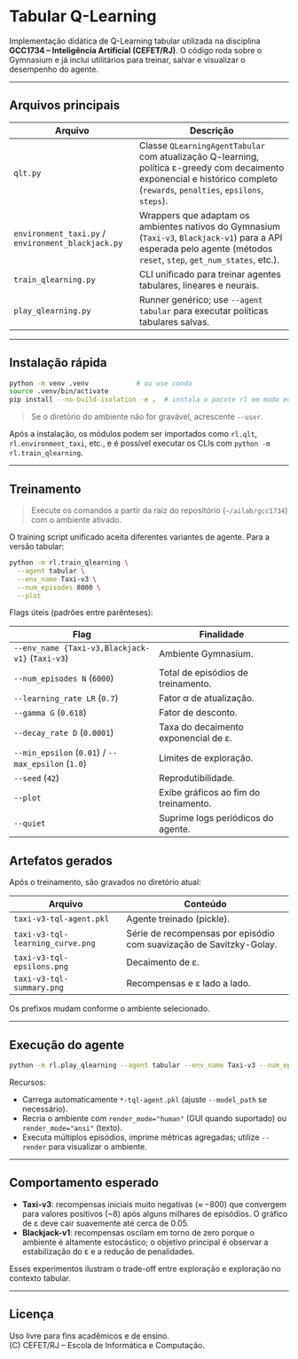 # Tabular Q-Learning

Implementação didática de Q-Learning tabular utilizada na disciplina **GCC1734 – Inteligência Artificial (CEFET/RJ)**. O código roda sobre o Gymnasium e já inclui utilitários para treinar, salvar e visualizar o desempenho do agente.

---

## Arquivos principais

| Arquivo | Descrição |
| ------- | --------- |
| `qlt.py` | Classe `QLearningAgentTabular` com atualização Q-learning, política ε-greedy com decaimento exponencial e histórico completo (`rewards`, `penalties`, `epsilons`, `steps`). |
| `environment_taxi.py` / `environment_blackjack.py` | Wrappers que adaptam os ambientes nativos do Gymnasium (`Taxi-v3`, `Blackjack-v1`) para a API esperada pelo agente (métodos `reset`, `step`, `get_num_states`, etc.). |
| `train_qlearning.py` | CLI unificado para treinar agentes tabulares, lineares e neurais. |
| `play_qlearning.py` | Runner genérico; use `--agent tabular` para executar políticas tabulares salvas. |

---

## Instalação rápida

```bash
python -m venv .venv            # ou use conda
source .venv/bin/activate
pip install --no-build-isolation -e .  # instala o pacote rl em modo editável
```

> Se o diretório do ambiente não for gravável, acrescente `--user`.

Após a instalação, os módulos podem ser importados como `rl.qlt`, `rl.environment_taxi`, etc., e é possível executar os CLIs com `python -m rl.train_qlearning`.

---

## Treinamento

> Execute os comandos a partir da raiz do repositório (`~/ailab/gcc1734`) com o ambiente ativado.

O training script unificado aceita diferentes variantes de agente. Para a versão tabular:

```bash
python -m rl.train_qlearning \
  --agent tabular \
  --env_name Taxi-v3 \
  --num_episodes 8000 \
  --plot
```

Flags úteis (padrões entre parênteses):

| Flag | Finalidade |
| ---- | ---------- |
| `--env_name {Taxi-v3,Blackjack-v1}` (`Taxi-v3`) | Ambiente Gymnasium. |
| `--num_episodes N` (`6000`) | Total de episódios de treinamento. |
| `--learning_rate LR` (`0.7`) | Fator α de atualização. |
| `--gamma G` (`0.618`) | Fator de desconto. |
| `--decay_rate D` (`0.0001`) | Taxa do decaimento exponencial de ε. |
| `--min_epsilon` (`0.01`) / `--max_epsilon` (`1.0`) | Limites de exploração. |
| `--seed` (`42`) | Reprodutibilidade. |
| `--plot` | Exibe gráficos ao fim do treinamento. |
| `--quiet` | Suprime logs periódicos do agente. |

## Artefatos gerados

Após o treinamento, são gravados no diretório atual:

| Arquivo | Conteúdo |
| ------- | -------- |
| `taxi-v3-tql-agent.pkl` | Agente treinado (pickle). |
| `taxi-v3-tql-learning_curve.png` | Série de recompensas por episódio com suavização de Savitzky-Golay. |
| `taxi-v3-tql-epsilons.png` | Decaimento de ε. |
| `taxi-v3-tql-summary.png` | Recompensas e ε lado a lado. |

Os prefixos mudam conforme o ambiente selecionado.

---

## Execução do agente

```bash
python -m rl.play_qlearning --agent tabular --env_name Taxi-v3 --num_episodes 5
```

Recursos:

- Carrega automaticamente `*-tql-agent.pkl` (ajuste `--model_path` se necessário).
- Recria o ambiente com `render_mode="human"` (GUI quando suportado) ou `render_mode="ansi"` (texto).
- Executa múltiplos episódios, imprime métricas agregadas; utilize `--render` para visualizar o ambiente.

---

## Comportamento esperado

- **Taxi-v3**: recompensas iniciais muito negativas (≈ −800) que convergem para valores positivos (~8) após alguns milhares de episódios. O gráfico de ε deve cair suavemente até cerca de 0.05.
- **Blackjack-v1**: recompensas oscilam em torno de zero porque o ambiente é altamente estocástico; o objetivo principal é observar a estabilização do ε e a redução de penalidades.

Esses experimentos ilustram o trade-off entre exploração e exploração no contexto tabular.

---

## Licença

Uso livre para fins acadêmicos e de ensino.  
(C) CEFET/RJ – Escola de Informática e Computação.
